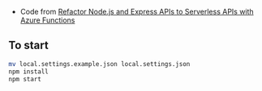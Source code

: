 - Code from [Refactor Node.js and Express APIs to Serverless APIs with Azure Functions](https://learn.microsoft.com/en-us/training/modules/shift-nodejs-express-apis-serverless/)


## To start

```bash
mv local.settings.example.json local.settings.json
npm install
npm start
```